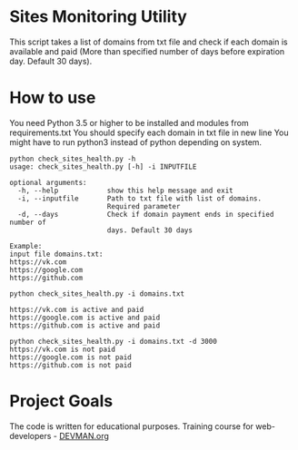 # Sites Monitoring Utility

This script takes a list of domains from txt file and check 
if each domain is available and paid (More than specified number of days 
before expiration day. Default 30 days).

# How to use
You need Python 3.5 or higher to be installed and modules 
from requirements.txt
You should specify each domain in txt file in new line
You might have to run python3 instead of python depending on system.

```commandline
python check_sites_health.py -h
usage: check_sites_health.py [-h] -i INPUTFILE

optional arguments:
  -h, --help            show this help message and exit
  -i, --inputfile       Path to txt file with list of domains. 
                        Required parameter
  -d, --days            Check if domain payment ends in specified number of
                        days. Default 30 days
```

```commandline
Example:
input file domains.txt:
https://vk.com
https://google.com
https://github.com

python check_sites_health.py -i domains.txt

https://vk.com is active and paid
https://google.com is active and paid
https://github.com is active and paid

python check_sites_health.py -i domains.txt -d 3000
https://vk.com is not paid
https://google.com is not paid
https://github.com is not paid

```

# Project Goals

The code is written for educational purposes. Training course for web-developers - [DEVMAN.org](https://devman.org)
